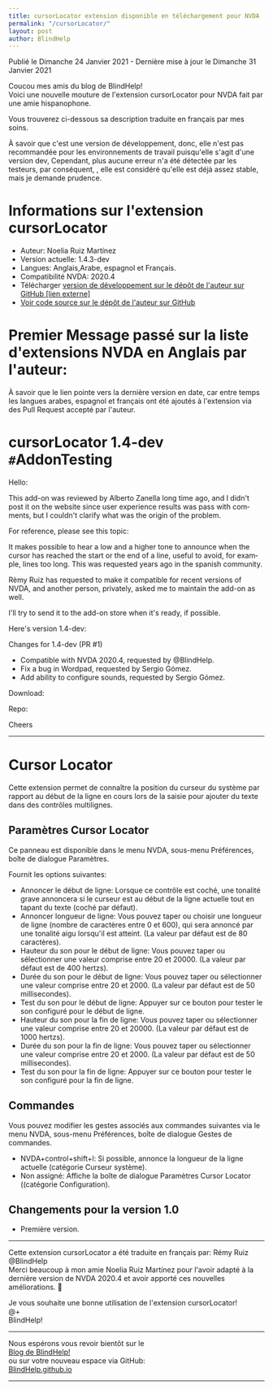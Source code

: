 ```yaml
---
title: cursorLocator extension disponible en téléchargement pour NVDA
permalink: "/cursorLocator/"
layout: post
author: BlindHelp
---
```


<footer>Publié le Dimanche 24 Janvier 2021 - Dernière mise à jour le Dimanche 31 Janvier 2021</footer>


Coucou mes amis du blog de BlindHelp!    
Voici une nouvelle mouture de l'extension cursorLocator pour NVDA fait  par une amie hispanophone.    

Vous trouverez ci-dessous sa description traduite en français par mes soins.      

À savoir que c'est une version de développement, donc, elle n'est pas recommandée pour les environnements de travail puisqu'elle s'agit d'une version dev, Cependant, plus aucune erreur n'a été détectée par les testeurs, par conséquent, , elle est considéré qu'elle est déjà assez stable, mais je demande prudence.    

# Informations sur l'extension  cursorLocator #

* Auteur: <span lang="es">Noelia Ruiz Martínez</span>
* Version actuelle: 1.4.3-dev
* Langues: Anglais,Arabe, espagnol et Français.
* Compatibilité NVDA: 2020.4
* Télécharger [version de développement sur le dépôt de l'auteur sur GitHub [lien externe]](https://github.com/nvdaes/cursorLocator/releases/download/1.4.3-dev/cursorLocator-1.4.3-dev.nvda-addon)
* [Voir code source sur le dépôt de l'auteur sur GitHub](https://github.com/nvdaes/cursorLocator)

# Premier Message passé sur la liste d'extensions NVDA en Anglais par l'auteur: #

À savoir que le lien pointe vers la dernière version en date, car entre temps les langues arabes, espagnol et français ont été ajoutés à l'extension via des Pull Request accepté par l'auteur.

# cursorLocator 1.4-dev `#`AddonTesting #

<span lang="en">Hello:</span>

<span lang="en">This add-on was reviewed by Alberto Zanella long time ago, and I didn't post it on the website since user experience results was pass with comments, but I couldn't clarify what was the origin of the problem.</span>

<span lang="en">For reference, please see this topic:</span>

<span lang="en">
<https://nvda-addons.groups.io/g/nvda-addons/topic/6214846>
</span>

<span lang="en">It makes possible to hear a low and a higher tone to announce when the cursor has reached the start or the end of a line, useful to avoid, for example, lines too long. This was requested years ago in the spanish community.</span>

<span lang="en">Rèmy Ruiz has requested to make it compatible for recent versions of NVDA, and another person, privately,  asked me to maintain the add-on as well.</span>

<span lang="en">I'll try to send it to the add-on store when it's ready, if possible.</span>

<span lang="en">Here's version 1.4-dev:</span>

<span lang="en">Changes for 1.4-dev (PR #1)</span>

* <span lang="en">Compatible with NVDA 2020.4, requested by @BlindHelp.</span>
* <span lang="en">Fix a bug in Wordpad, requested by Sergio Gómez.</span>
* <span lang="en">Add ability to configure sounds, requested by Sergio Gómez.</span>

<span lang="en">Download:</span>

<span lang="en">
<https://github.com/nvdaes/cursorLocator/releases/download/1.4.3-dev/cursorLocator-1.4.3-dev.nvda-addon>
</span>

<span lang="en">Repo:</span>

<span lang="en">
<https://github.com/nvdaes/cursorLocator>
</span>

<span lang="en">Cheers</span>

----

# Cursor Locator #

Cette extension permet de connaître la position du curseur du système par rapport au début de la ligne en cours lors de la saisie pour ajouter du texte dans des contrôles multilignes.

## Paramètres Cursor Locator ##

Ce panneau est disponible dans le menu NVDA, sous-menu Préférences, boîte de dialogue Paramètres.

Fournit les options suivantes:

* Annoncer le début de ligne: Lorsque ce contrôle est coché, une tonalité grave annoncera si le curseur est au début de la ligne actuelle tout en tapant du texte (coché par défaut).
* Annoncer longueur de ligne: Vous pouvez taper ou choisir une longueur de ligne (nombre de caractères entre 0 et 600), qui sera annoncé par une tonalité aigu lorsqu'il  est atteint. (La valeur par défaut est de 80 caractères).
* Hauteur du son pour le début de ligne: Vous pouvez taper ou sélectionner une valeur comprise entre 20 et 20000. (La valeur par défaut est de 400 hertzs).
* Durée du son pour le début de ligne: Vous pouvez taper ou sélectionner une valeur comprise entre 20 et 2000. (La valeur par défaut est de 50 millisecondes).
* Test du son pour le début de ligne: Appuyer sur ce bouton pour tester le son configuré pour le début de ligne.
* Hauteur du son pour  la fin de ligne: Vous pouvez taper ou sélectionner une valeur comprise entre 20 et 20000. (La valeur par défaut est de 1000 hertzs).
* Durée du son pour la fin de ligne: Vous pouvez taper ou sélectionner une valeur comprise entre 20 et 2000. (La valeur par défaut est de 50 millisecondes).
* Test du son pour la fin de ligne: Appuyer sur ce bouton pour tester le son configuré pour la fin de ligne.

## Commandes ##

Vous pouvez modifier les gestes associés aux commandes suivantes via le menu NVDA, sous-menu Préférences, boîte de dialogue Gestes de commandes.

* NVDA+control+shift+l: Si possible, annonce la longueur de la ligne actuelle (catégorie Curseur système).
* Non assigné: Affiche la boîte de dialogue Paramètres Cursor Locator ((catégorie Configuration).

## Changements pour la version 1.0 ##
* Première version.

---

Cette extension cursorLocator a été traduite en français par: Rémy Ruiz @BlindHelp     
Merci beaucoup à mon amie <span lang="es">Noelia Ruiz Martínez</span> pour l'avoir adapté à la dernière version de NVDA 2020.4 et avoir apporté ces nouvelles améliorations. 🤗    

Je vous souhaite une bonne utilisation de l'extension cursorLocator!    
@+    
BlindHelp!    

---

Nous espérons vous revoir bientôt sur le      
[Blog de BlindHelp!](http://blindhelp.blogspot.fr/)                    
ou sur  votre nouveau espace via GitHub:                     
[BlindHelp.github.io](https://blindhelp.github.io)                    

---